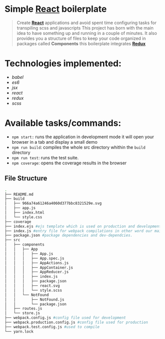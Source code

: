 # Simple [**React**](https://facebook.github.io/react/) boilerplate

> Create [**React**](https://facebook.github.io/react/) applications and avoid spent time configuring tasks for transpiling scss and javascripts
This project has born with the main idea to have something up and running in a couple of minutes. It also provides you 
a structure of files to keep your code organized in packages called **Components** this boilerplate integrates [**Redux**](https://github.com/reactjs/redux)

# Technologies implemented:
  - *babel*
  - *es6*
  - *jsx*
  - *react*
  - *redux*
  - *scss*


# Available tasks/commands:
* `npm start:` runs the application in development mode it will open your browser in a tab and display a small demo
* `npm run build`: compiles the whole src directory whithin the `build` directory 
* `npm run test`: runs the test suite.
* `npm coverage`: opens the coverage results in the browser


## File Structure
```sh
.
├── README.md
├── build
│   ├── 966a74a61246a4060d377bbc8321529e.svg
│   ├── app.js
│   ├── index.html
│   └── style.css
├── coverage
├── index.ejs #ejs template which is used on production and development env.
├── index.js #entry file for webpack compilations in other word our main file
├── package.json #package dependencies and dev-dependcies.
├── src 
│   ├── components
│   │   ├── App
│   │   │   ├── App.js
│   │   │   ├── App.spec.js
│   │   │   ├── AppActions.js
│   │   │   ├── AppContainer.js
│   │   │   ├── AppReducer.js
│   │   │   ├── index.js
│   │   │   ├── package.json
│   │   │   ├── react.svg
│   │   │   └── style.scss
│   │   └── NotFound
│   │       ├── NotFound.js
│   │       └── package.json
│   ├── routes.js
│   └── store.js
├── webpack.config.js #config file used for development
├── webpack.production.config.js #config file used for production
├── webpack.test.config.js #used to compile 
└── yarn.lock
```

